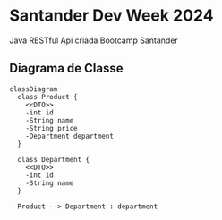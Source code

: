 # Santander Dev Week 2024
Java RESTful Api criada Bootcamp Santander

## Diagrama de Classe

```mermaid
classDiagram
  class Product {
    <<DTO>>
    -int id
    -String name
    -String price
    -Department department
  }
  
  class Department {
    <<DTO>>
    -int id
    -String name
  }
  
  Product --> Department : department
```
